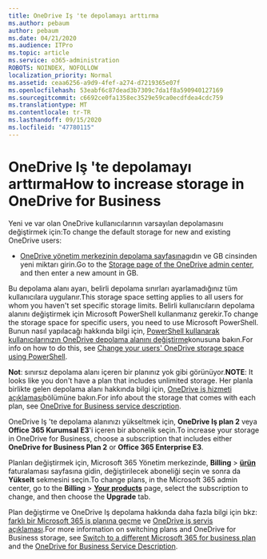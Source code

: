 ```yaml
---
title: OneDrive Iş 'te depolamayı arttırma
ms.author: pebaum
author: pebaum
ms.date: 04/21/2020
ms.audience: ITPro
ms.topic: article
ms.service: o365-administration
ROBOTS: NOINDEX, NOFOLLOW
localization_priority: Normal
ms.assetid: ceaa6256-a9d9-4fef-a274-d7219365e07f
ms.openlocfilehash: 53eabf6c87dead3b7309c7da1f8a590940127169
ms.sourcegitcommit: c6692ce0fa1358ec3529e59ca0ecdfdea4cdc759
ms.translationtype: MT
ms.contentlocale: tr-TR
ms.lasthandoff: 09/15/2020
ms.locfileid: "47780115"
---
```

# <a name="how-to-increase-storage-in-onedrive-for-business"></a><span data-ttu-id="1f603-102">OneDrive Iş 'te depolamayı arttırma</span><span class="sxs-lookup"><span data-stu-id="1f603-102">How to increase storage in OneDrive for Business</span></span>

<span data-ttu-id="1f603-103">Yeni ve var olan OneDrive kullanıcılarının varsayılan depolamasını değiştirmek için:</span><span class="sxs-lookup"><span data-stu-id="1f603-103">To change the default storage for new and existing OneDrive users:</span></span>
  
- <span data-ttu-id="1f603-104">[OneDrive yönetim merkezinin depolama sayfasına](https://admin.onedrive.com/?v=StorageSettings)gıdın ve GB cinsinden yeni miktarı girin.</span><span class="sxs-lookup"><span data-stu-id="1f603-104">Go to the [Storage page of the OneDrive admin center](https://admin.onedrive.com/?v=StorageSettings), and then enter a new amount in GB.</span></span>

<span data-ttu-id="1f603-105">Bu depolama alanı ayarı, belirli depolama sınırları ayarlamadığınız tüm kullanıcılara uygulanır.</span><span class="sxs-lookup"><span data-stu-id="1f603-105">This storage space setting applies to all users for whom you haven't set specific storage limits.</span></span> <span data-ttu-id="1f603-106">Belirli kullanıcıların depolama alanını değiştirmek için Microsoft PowerShell kullanmanız gerekir.</span><span class="sxs-lookup"><span data-stu-id="1f603-106">To change the storage space for specific users, you need to use Microsoft PowerShell.</span></span> <span data-ttu-id="1f603-107">Bunun nasıl yapılacağı hakkında bilgi için, [PowerShell kullanarak kullanıcılarınızın OneDrive depolama alanını değiştirme](https://go.microsoft.com/fwlink/?linkid=866402)konusuna bakın.</span><span class="sxs-lookup"><span data-stu-id="1f603-107">For info on how to do this, see [Change your users' OneDrive storage space using PowerShell](https://go.microsoft.com/fwlink/?linkid=866402).</span></span>

<span data-ttu-id="1f603-108">**Not**: sınırsız depolama alanı içeren bir planınız yok gibi görünüyor.</span><span class="sxs-lookup"><span data-stu-id="1f603-108">**NOTE**: It looks like you don't have a plan that includes unlimited storage.</span></span> <span data-ttu-id="1f603-109">Her planla birlikte gelen depolama alanı hakkında bilgi için, [OneDrive iş hizmeti açıklaması](https://go.microsoft.com/fwlink/p/?LinkID=826071)bölümüne bakın.</span><span class="sxs-lookup"><span data-stu-id="1f603-109">For info about the storage that comes with each plan, see [OneDrive for Business service description](https://go.microsoft.com/fwlink/p/?LinkID=826071).</span></span>
  
<span data-ttu-id="1f603-110">OneDrive Iş 'te depolama alanınızı yükseltmek için, **OneDrive Iş plan 2** veya **Office 365 Kurumsal E3**'i içeren bir abonelik seçin.</span><span class="sxs-lookup"><span data-stu-id="1f603-110">To increase your storage in OneDrive for Business, choose a subscription that includes either **OneDrive for Business Plan 2** or **Office 365 Enterprise E3**.</span></span> 
  
<span data-ttu-id="1f603-111">Planları değiştirmek için, Microsoft 365 Yönetim merkezinde, **Billing** \> **[ürün](https://go.microsoft.com/fwlink/p/?linkid=842054)** faturalaması sayfasına gidin, değiştirilecek aboneliği seçin ve sonra da **Yükselt** sekmesini seçin.</span><span class="sxs-lookup"><span data-stu-id="1f603-111">To change plans, in the Microsoft 365 admin center, go to the **Billing** \> **[Your products](https://go.microsoft.com/fwlink/p/?linkid=842054)** page, select the subscription to change, and then choose the **Upgrade** tab.</span></span>
  
<span data-ttu-id="1f603-112">Plan değiştirme ve OneDrive Iş depolama hakkında daha fazla bilgi için bkz: [farklı bir Microsoft 365 iş planına geçme](https://go.microsoft.com/fwlink/?LinkId=2031117) ve [OneDrive iş servis açıklaması](https://go.microsoft.com/fwlink/p/?LinkId-2031122).</span><span class="sxs-lookup"><span data-stu-id="1f603-112">For more information on switching plans and OneDrive for Business storage, see [Switch to a different Microsoft 365 for business plan](https://go.microsoft.com/fwlink/?LinkId=2031117) and the [OneDrive for Business Service Description](https://go.microsoft.com/fwlink/p/?LinkId-2031122).</span></span>